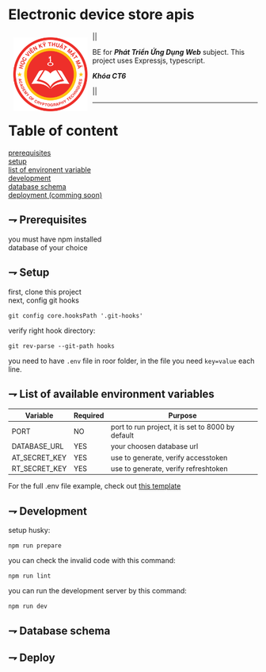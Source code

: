 # Electronic device store apis

<img src="./src/assets/logokma.png" align="left"
width="150" hspace="10" vspace="10">

||

BE for **_Phát Triển Ứng Dụng Web_** subject. This project uses Expressjs, typescript.

**_Khóa CT6_**

||

---

# Table of content

[prerequisites](#-prerequisites)<br>
[setup](#-setup)<br>
[list of environent variable](#-list-of-available-environment-variables)<br>
[development](#-development)<br>
[database schema](#-database-schema)<br>
[deployment (comming soon)](#-deploy)<br>

## ⇁ Prerequisites

you must have npm installed<br>
database of your choice<br>

## ⇁ Setup

first, clone this project<br>
next, config git hooks<br>

```shell
git config core.hooksPath '.git-hooks'
```

verify right hook directory:

```shell
git rev-parse --git-path hooks
```

you need to have `.env` file in roor folder, in the file you
need `key=value` each line.<br>

## ⇁ List of available environment variables

| Variable      | Required | Purpose                                           |
| ------------- | -------- | ------------------------------------------------- |
| PORT          | NO       | port to run project, it is set to 8000 by default |
| DATABASE_URL  | YES      | your choosen database url                         |
| AT_SECRET_KEY | YES      | use to generate, verify accesstoken               |
| RT_SECRET_KEY | YES      | use to generate, verify refreshtoken              |

For the full .env file example, check
out [this template](./templates/.env.template)

## ⇁ Development

setup husky:

```shell
npm run prepare
```

you can check the invalid code with this command:

```shell
npm run lint
```

you can run the development server by this command:

```shell
npm run dev
```

## ⇁ Database schema

## ⇁ Deploy
